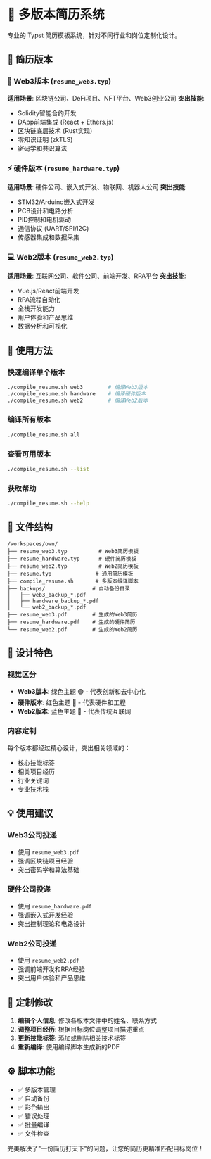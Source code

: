 # 📄 多版本简历系统

专业的 Typst 简历模板系统，针对不同行业和岗位定制化设计。

## 🎯 简历版本

### 🔗 Web3版本 (`resume_web3.typ`)
**适用场景**: 区块链公司、DeFi项目、NFT平台、Web3创业公司
**突出技能**: 
- Solidity智能合约开发
- DApp前端集成 (React + Ethers.js)
- 区块链底层技术 (Rust实现)
- 零知识证明 (zkTLS)
- 密码学和共识算法

### ⚡ 硬件版本 (`resume_hardware.typ`)
**适用场景**: 硬件公司、嵌入式开发、物联网、机器人公司
**突出技能**:
- STM32/Arduino嵌入式开发
- PCB设计和电路分析
- PID控制和电机驱动
- 通信协议 (UART/SPI/I2C)
- 传感器集成和数据采集

### 💻 Web2版本 (`resume_web2.typ`)
**适用场景**: 互联网公司、软件公司、前端开发、RPA平台
**突出技能**:
- Vue.js/React前端开发
- RPA流程自动化
- 全栈开发能力
- 用户体验和产品思维
- 数据分析和可视化

## 🚀 使用方法

### 快速编译单个版本
```bash
./compile_resume.sh web3        # 编译Web3版本
./compile_resume.sh hardware    # 编译硬件版本  
./compile_resume.sh web2        # 编译Web2版本
```

### 编译所有版本
```bash
./compile_resume.sh all
```

### 查看可用版本
```bash
./compile_resume.sh --list
```

### 获取帮助
```bash
./compile_resume.sh --help
```

## 📁 文件结构

```
/workspaces/own/
├── resume_web3.typ          # Web3简历模板
├── resume_hardware.typ      # 硬件简历模板  
├── resume_web2.typ          # Web2简历模板
├── resume.typ              # 通用简历模板
├── compile_resume.sh       # 多版本编译脚本
├── backups/               # 自动备份目录
│   ├── web3_backup_*.pdf
│   ├── hardware_backup_*.pdf
│   └── web2_backup_*.pdf
├── resume_web3.pdf        # 生成的Web3简历
├── resume_hardware.pdf    # 生成的硬件简历
└── resume_web2.pdf        # 生成的Web2简历
```

## 🎨 设计特色

### 视觉区分
- **Web3版本**: 绿色主题 🟢 - 代表创新和去中心化
- **硬件版本**: 红色主题 🔴 - 代表硬件和工程
- **Web2版本**: 蓝色主题 🔵 - 代表传统互联网

### 内容定制
每个版本都经过精心设计，突出相关领域的：
- 核心技能标签
- 相关项目经历
- 行业关键词
- 专业技术栈

## 💡 使用建议

### Web3公司投递
- 使用 `resume_web3.pdf`
- 强调区块链项目经验
- 突出密码学和算法基础

### 硬件公司投递  
- 使用 `resume_hardware.pdf`
- 强调嵌入式开发经验
- 突出控制理论和电路设计

### Web2公司投递
- 使用 `resume_web2.pdf` 
- 强调前端开发和RPA经验
- 突出用户体验和产品思维

## 🔧 定制修改

1. **编辑个人信息**: 修改各版本文件中的姓名、联系方式
2. **调整项目经历**: 根据目标岗位调整项目描述重点
3. **更新技能标签**: 添加或删除相关技术标签
4. **重新编译**: 使用编译脚本生成新的PDF

## ⚙️ 脚本功能

- ✅ 多版本管理
- ✅ 自动备份
- ✅ 彩色输出
- ✅ 错误处理
- ✅ 批量编译
- ✅ 文件检查

完美解决了"一份简历打天下"的问题，让您的简历更精准匹配目标岗位！